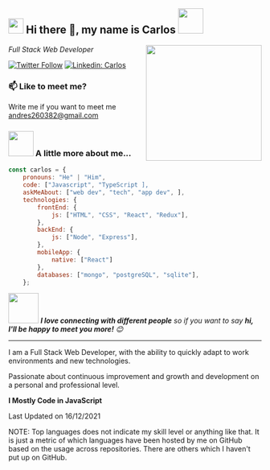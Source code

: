 <h2><img src="https://emojis.slackmojis.com/emojis/images/1531849430/4246/blob-sunglasses.gif?1531849430" width="30"/> Hi there 👋, my name is Carlos <img src="https://media.giphy.com/media/12oufCB0MyZ1Go/giphy.gif" width="50"></h2>
<img align='right' src="https://media.giphy.com/media/M9gbBd9nbDrOTu1Mqx/giphy.gif" width="230">
<p><em>Full Stack Web Developer  
</em></p>

[![Twitter Follow](https://img.shields.io/twitter/follow/CarlosAndrsLoa7?label=Follow)](https://twitter.com/intent/follow?screen_name=CarlosAndrsLoa7)
[![Linkedin: Carlos](https://img.shields.io/badge/-carlos-blue?style=flat-square&logo=Linkedin&logoColor=white&link=https://www.linkedin.com/in/carlos260382/)](https://www.linkedin.com/in/carlos260382/)


### 📫 Like to meet me?

Write me if you want to meet me andres260382@gmail.com

### <img src="https://media.giphy.com/media/VgCDAzcKvsR6OM0uWg/giphy.gif" width="50"> A little more about me...  

```javascript
const carlos = {
    pronouns: "He" | "Him",
    code: ["Javascript", "TypeScript ],
    askMeAbout: ["web dev", "tech", "app dev", ],
    technologies: {
        frontEnd: {
            js: ["HTML", "CSS", "React", "Redux"],
        },
        backEnd: {
            js: ["Node", "Express"],
        },
        mobileApp: {
            native: ["React"]
        },
        databases: ["mongo", "postgreSQL", "sqlite"],
    };
```

<img src="https://media.giphy.com/media/LnQjpWaON8nhr21vNW/giphy.gif" width="60"> <em><b>I love connecting with different people</b> so if you want to say <b>hi, I'll be happy to meet you more!</b> 😊</em>

---
<!--START_SECTION:waka-->

I am a Full Stack Web Developer, with the ability to quickly adapt to work environments and new technologies.

Passionate about continuous improvement and growth and development on a personal and professional level.

**I Mostly Code in JavaScript** 


 Last Updated on 16/12/2021
<!--END_SECTION:waka-->

NOTE: Top languages does not indicate my skill level or anything like that. It is just a metric of which languages have been hosted by me on GitHub based on the usage across repositories. There are others which I haven't put up on GitHub.





